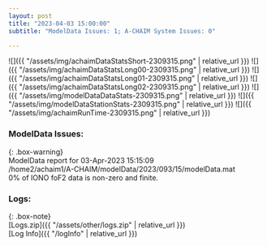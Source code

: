 ```yaml
---
layout: post
title: "2023-04-03 15:00:00"
subtitle: "ModelData Issues: 1; A-CHAIM System Issues: 0"

---
```


![]({{ "/assets/img/achaimDataStatsShort-2309315.png" | relative_url }})
![]({{ "/assets/img/achaimDataStatsLong00-2309315.png" | relative_url }})
![]({{ "/assets/img/achaimDataStatsLong01-2309315.png" | relative_url }})
![]({{ "/assets/img/achaimDataStatsLong02-2309315.png" | relative_url }})
![]({{ "/assets/img/modelDataDataStats-2309315.png" | relative_url }})
![]({{ "/assets/img/modelDataStationStats-2309315.png" | relative_url }})
![]({{ "/assets/img/achaimRunTime-2309315.png" | relative_url }})


### ModelData Issues:  
  
{: .box-warning}  
 ModelData report for 03-Apr-2023 15:15:09   
 /home2/achaim1/A-CHAIM/modelData/2023/093/15/modelData.mat   
 0% of IONO foF2 data is non-zero and finite.   
  


### Logs:  
  
{: .box-note}  
[Logs.zip]({{ "/assets/other/logs.zip" | relative_url }})  
[Log Info]({{ "/logInfo" | relative_url }})  
